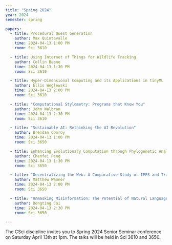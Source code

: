 ```yaml
---
title: "Spring 2024"
year: 2024
semester: spring

papers:
  - title: Procedural Quest Generation
    author: Max Quintavalle
    time: 2024-04-13 1:00 PM
    room: Sci 3610

  - title: Using Internet of Things for Wildlife Tracking
    author: Collin Beane
    time: 2024-04-13 1:30 PM
    room: Sci 3610

  - title: Hyper-Dimensional Computing and its Applications in tinyML
    author: Ellis Weglewski
    time: 2024-04-13 2:00 PM
    room: Sci 3610

  - title: "Computational Stylometry: Programs that Know You"
    author: John Walbran
    time: 2024-04-13 2:30 PM
    room: Sci 3610

  - title: "Sustainable AI: Rethinking the AI Revolution"
    author: Brendan Conroy
    time: 2024-04-13 1:00 PM
    room: Sci 3650

  - title: Enhancing Evolutionary Computation through Phylogenetic Analysis
    author: Chenfei Peng
    time: 2024-04-13 1:30 PM
    room: Sci 3650

  - title: "Decentralizing the Web: A Comparative Study of IPFS and Traditional Client-Server Models"
    author: Matthew Wanner
    time: 2024-04-13 2:00 PM
    room: Sci 3650

  - title: "Unmasking Misinformation: The Potential of Natural Language Processing (NLP)"
    author: Dongting Cai
    time: 2024-04-13 2:30 PM
    room: Sci 3650

---
```


The CSci discipline invites you to Spring 2024 Senior Seminar conference on
Saturday April 13th at 1pm.
The talks will be held in Sci 3610 and 3650.
 






